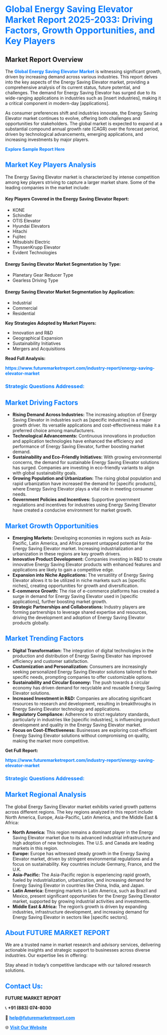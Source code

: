 <h1 style="color: #007BFF;">Global Energy Saving Elevator Market Report 2025-2033: Driving Factors, Growth Opportunities, and Key Players</h1>

<section id="overview">
<h2>Market Report Overview</h2>
<p>The <a href="https://www.futuremarketreport.com/industry-report/energy-saving-elevator-market" style="color: #007BFF; text-decoration: none;"><strong>Global Energy Saving Elevator Market</strong></a> is witnessing significant growth, driven by increasing demand across various industries. This report delves into the key aspects of the Energy Saving Elevator market, providing a comprehensive analysis of its current status, future potential, and challenges. The demand for Energy Saving Elevator has surged due to its wide-ranging applications in industries such as [insert industries], making it a critical component in modern-day [applications].</p>
<p>As consumer preferences shift and industries innovate, the Energy Saving Elevator market continues to evolve, offering both challenges and opportunities for stakeholders. The global market is expected to expand at a substantial compound annual growth rate (CAGR) over the forecast period, driven by technological advancements, emerging applications, and increasing investments by major players.</p>
</section>

<section id="overview">
<p><a href="https://www.futuremarketreport.com/request-sample/reportId=85175" style="color: #007BFF; text-decoration: none;"><strong>Explore Sample Report Here</strong></a></p>
</section>

<section id="key-players">
<h2 style="color: #007BFF;">Market Key Players Analysis</h2>
<p>The Energy Saving Elevator market is characterized by intense competition among key players striving to capture a larger market share. Some of the leading companies in the market include:</p>
<h4>Key Players Covered in the Energy Saving Elevator Report:</h4>
<ul><li>KONE</li><li>Schindler</li><li>OTIS Elevator</li><li>Hyundai Elevators</li><li>Hitachi</li><li>Fujitec</li><li>Mitsubishi Electric</li><li>ThyssenKrupp Elevator</li><li>Evident Technologies</li></ul>
<h4>Energy Saving Elevator Market Segmentation by Type:</h4>
<ul><li>Planetary Gear Reducer Type</li><li>Gearless Driving Type</li></ul>

<h4>Energy Saving Elevator Market Segmentation by Application:</h4>
<ul><li>Industrial</li><li>Commercial</li><li>Residential</li></ul>
<p><strong>Key Strategies Adopted by Market Players:</strong></p>
<ul>
<li>Innovation and R&D</li>
<li>Geographical Expansion</li>
<li>Sustainability Initiatives</li>
<li>Mergers and Acquisitions</li>
</ul>
</section>

<section>
<p><strong>Read Full Analysis: </strong></p><a href="https://www.futuremarketreport.com/industry-report/energy-saving-elevator-market" style="color: #007BFF; text-decoration: none;"><strong>https://www.futuremarketreport.com/industry-report/energy-saving-elevator-market</strong></a>
<h3 style="color: #007BFF;">Strategic Questions Addressed:</h3>
</section>

<section id="driving-factors">
<h2 style="color: #007BFF;">Market Driving Factors</h2>
<ul>
<li><strong>Rising Demand Across Industries:</strong> The increasing adoption of Energy Saving Elevator in industries such as [specific industries] is a major growth driver. Its versatile applications and cost-effectiveness make it a preferred choice among manufacturers.</li>
<li><strong>Technological Advancements:</strong> Continuous innovations in production and application technologies have enhanced the efficiency and performance of Energy Saving Elevator, further boosting market demand.</li>
<li><strong>Sustainability and Eco-Friendly Initiatives:</strong> With growing environmental concerns, the demand for sustainable Energy Saving Elevator solutions has surged. Companies are investing in eco-friendly variants to align with global sustainability goals.</li>
<li><strong>Growing Population and Urbanization:</strong> The rising global population and rapid urbanization have increased the demand for [specific products], where Energy Saving Elevator plays a vital role in meeting consumer needs.</li>
<li><strong>Government Policies and Incentives:</strong> Supportive government regulations and incentives for industries using Energy Saving Elevator have created a conducive environment for market growth.</li>
</ul>
</section>

<section id="growth-opportunities">
<h2 style="color: #007BFF;">Market Growth Opportunities</h2>
<ul>
<li><strong>Emerging Markets:</strong> Developing economies in regions such as Asia-Pacific, Latin America, and Africa present untapped potential for the Energy Saving Elevator market. Increasing industrialization and urbanization in these regions are key growth drivers.</li>
<li><strong>Innovative Product Development:</strong> Companies investing in R&D to create innovative Energy Saving Elevator products with enhanced features and applications are likely to gain a competitive edge.</li>
<li><strong>Expansion into Niche Applications:</strong> The versatility of Energy Saving Elevator allows it to be utilized in niche markets such as [specific niches], creating opportunities for growth and diversification.</li>
<li><strong>E-commerce Growth:</strong> The rise of e-commerce platforms has created a surge in demand for Energy Saving Elevator used in [specific applications], further boosting market growth.</li>
<li><strong>Strategic Partnerships and Collaborations:</strong> Industry players are forming partnerships to leverage shared expertise and resources, driving the development and adoption of Energy Saving Elevator products globally.</li>
</ul>
</section>

<section id="trending-factors">
<h2 style="color: #007BFF;">Market Trending Factors</h2>
<ul>
<li><strong>Digital Transformation:</strong> The integration of digital technologies in the production and distribution of Energy Saving Elevator has improved efficiency and customer satisfaction.</li>
<li><strong>Customization and Personalization:</strong> Consumers are increasingly seeking personalized Energy Saving Elevator solutions tailored to their specific needs, prompting companies to offer customizable options.</li>
<li><strong>Sustainability and Circular Economy:</strong> The push towards a circular economy has driven demand for recyclable and reusable Energy Saving Elevator solutions.</li>
<li><strong>Increased Investment in R&D:</strong> Companies are allocating significant resources to research and development, resulting in breakthroughs in Energy Saving Elevator technology and applications.</li>
<li><strong>Regulatory Compliance:</strong> Adherence to strict regulatory standards, particularly in industries like [specific industries], is influencing product development and quality in the Energy Saving Elevator market.</li>
<li><strong>Focus on Cost-Effectiveness:</strong> Businesses are exploring cost-efficient Energy Saving Elevator solutions without compromising on quality, making the market more competitive.</li>
</ul>
</section>

<section>
<p><strong>Get Full Report: </strong></p><a href="https://www.futuremarketreport.com/industry-report/energy-saving-elevator-market" style="color: #007BFF; text-decoration: none;"><strong>https://www.futuremarketreport.com/industry-report/energy-saving-elevator-market</strong></a>
<h3 style="color: #007BFF;">Strategic Questions Addressed:</h3>
</section>


<section id="regional-analysis">
<h2 style="color: #007BFF;">Market Regional Analysis</h2>
<p>The global Energy Saving Elevator market exhibits varied growth patterns across different regions. The key regions analyzed in this report include North America, Europe, Asia-Pacific, Latin America, and the Middle East & Africa:</p>
<ul>
<li><strong>North America:</strong> This region remains a dominant player in the Energy Saving Elevator market due to its advanced industrial infrastructure and high adoption of new technologies. The U.S. and Canada are leading markets in this region.</li>
<li><strong>Europe:</strong> Europe has witnessed steady growth in the Energy Saving Elevator market, driven by stringent environmental regulations and a focus on sustainability. Key countries include Germany, France, and the U.K.</li>
<li><strong>Asia-Pacific:</strong> The Asia-Pacific region is experiencing rapid growth, fueled by industrialization, urbanization, and increasing demand for Energy Saving Elevator in countries like China, India, and Japan.</li>
<li><strong>Latin America:</strong> Emerging markets in Latin America, such as Brazil and Mexico, present significant opportunities for the Energy Saving Elevator market, supported by growing industrial activities and investments.</li>
<li><strong>Middle East & Africa:</strong> The region’s growth is driven by expanding industries, infrastructure development, and increasing demand for Energy Saving Elevator in sectors like [specific sectors].</li>
</ul>
</section>

<footer>
<h2 style="color: #007BFF;">About FUTURE MARKET REPORT</h2>
<p>We are a trusted name in market research and advisory services, delivering actionable insights and strategic support to businesses across diverse industries. Our expertise lies in offering:</p>

<p>Stay ahead in today’s competitive landscape with our tailored research solutions.</p>

<h2 style="color: #007BFF;">Contact Us:</h2>
<p><strong>FUTURE MARKET REPORT</strong></p>
<p>📞 <strong>+91 (883) 074-8030</strong></p>
<p>📧 <strong><a href="mailto:help@futuremarketreport.com" style="color: #007BFF;">help@futuremarketreport.com</a></strong></p>
<p>🌐 <strong><a href="https://www.futuremarketreport.com/" style="color: #007BFF;">Visit Our Website</a></strong></p>
</footer>